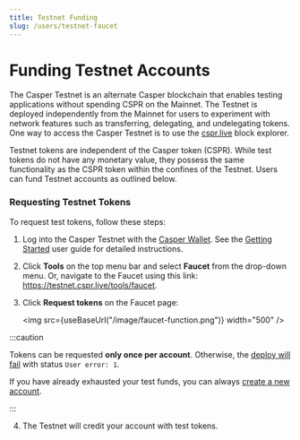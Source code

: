 ```yaml
---
title: Testnet Funding
slug: /users/testnet-faucet
---
```


# Funding Testnet Accounts



The Casper Testnet is an alternate Casper blockchain that enables testing applications without spending CSPR on the Mainnet. The Testnet is deployed independently from the Mainnet for users to experiment with network features such as transferring, delegating, and undelegating tokens. One way to access the Casper Testnet is to use the [cspr.live](https://testnet.cspr.live/) block explorer. 

Testnet tokens are independent of the Casper token (CSPR). While test tokens do not have any monetary value, they possess the same functionality as the CSPR token within the confines of the Testnet. Users can fund Testnet accounts as outlined below. 

### Requesting Testnet Tokens 

To request test tokens, follow these steps:

1. Log into the Casper Testnet with the [Casper Wallet](https://www.casperwallet.io/). See the [Getting Started](https://www.casperwallet.io/user-guide/getting-started) user guide for detailed instructions.
2. Click **Tools** on the top menu bar and select **Faucet** from the drop-down menu. Or, navigate to the Faucet using this link: https://testnet.cspr.live/tools/faucet.
3. Click **Request tokens** on the Faucet page:

    <img src={useBaseUrl("/image/faucet-function.png")} width="500" />

:::caution

Tokens can be requested **only once per account**. Otherwise, the [deploy will fail](https://testnet.cspr.live/deploy/f0f6b25db767d1a6c2244324661d853ad7d4766f8489d81c36b5e2c9d982891e) with status `User error: 1`.

If you have already exhausted your test funds, you can always [create a new account](../../developers/prerequisites.md#creating-an-account).

:::

4. The Testnet will credit your account with test tokens.

